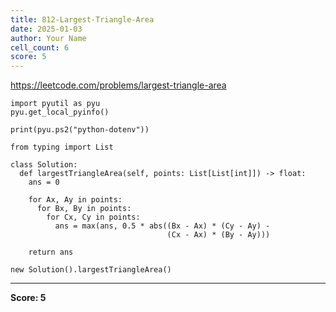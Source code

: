 ```yaml
---
title: 812-Largest-Triangle-Area
date: 2025-01-03
author: Your Name
cell_count: 6
score: 5
---
```


https://leetcode.com/problems/largest-triangle-area


```
import pyutil as pyu
pyu.get_local_pyinfo()
```


```
print(pyu.ps2("python-dotenv"))
```


```
from typing import List
```


```
class Solution:
  def largestTriangleArea(self, points: List[List[int]]) -> float:
    ans = 0

    for Ax, Ay in points:
      for Bx, By in points:
        for Cx, Cy in points:
          ans = max(ans, 0.5 * abs((Bx - Ax) * (Cy - Ay) -
                                   (Cx - Ax) * (By - Ay)))

    return ans
```


```
new Solution().largestTriangleArea()
```


---
**Score: 5**